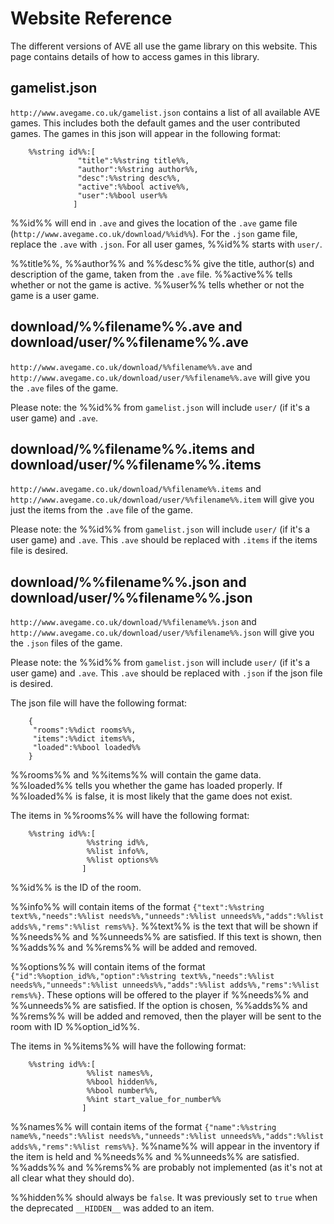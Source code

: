 Website Reference
=================
The different versions of AVE all use the game library on this website.
This page contains details of how to access games in this library.

gamelist.json
-------------
`http://www.avegame.co.uk/gamelist.json` contains a list of all available AVE games.
This includes both the default games and the user contributed games.
The games in this json will appear in the following format:
```
    %%string id%%:[
               "title":%%string title%%,
               "author":%%string author%%,
               "desc":%%string desc%%,
               "active":%%bool active%%,
               "user":%%bool user%%
              ]
```

%%id%% will end in `.ave` and gives the location of the `.ave` game file (`http://www.avegame.co.uk/download/%%id%%`).
For the `.json` game file, replace the `.ave` with `.json`. For all user games, %%id%% starts with `user/`.

%%title%%, %%author%% and %%desc%% give the title, author(s) and description of the game, taken from the `.ave` file.
%%active%% tells whether or not the game is active. %%user%% tells whether or not the game is a user game.

download/%%filename%%.ave and download/user/%%filename%%.ave
--------------------------------------------------------
`http://www.avegame.co.uk/download/%%filename%%.ave` and `http://www.avegame.co.uk/download/user/%%filename%%.ave` will give you the `.ave` 
files of the game.

Please note: the %%id%% from `gamelist.json` will include `user/` (if it's a user game) and `.ave`.

download/%%filename%%.items and download/user/%%filename%%.items
--------------------------------------------------------
`http://www.avegame.co.uk/download/%%filename%%.items` and `http://www.avegame.co.uk/download/user/%%filename%%.item` will give you just the
items from the `.ave` file of the game.

Please note: the %%id%% from `gamelist.json` will include `user/` (if it's a user game) and `.ave`. This `.ave` should be replaced with `.items`
if the items file is desired.


download/%%filename%%.json and download/user/%%filename%%.json
----------------------------------------------------------
`http://www.avegame.co.uk/download/%%filename%%.json` and
`http://www.avegame.co.uk/download/user/%%filename%%.json`
will give you the `.json` files of the game.

Please note: the %%id%% from `gamelist.json` will include `user/` (if it's a user game) and `.ave`. This `.ave` should be replaced with `.json`
if the json file is desired.

The json file will have the following format:
```
    {
     "rooms":%%dict rooms%%,
     "items":%%dict items%%,
     "loaded":%%bool loaded%%
    }
```

%%rooms%% and %%items%% will contain the game data. %%loaded%% tells you whether the game has loaded properly. If %%loaded%% is false, it is most
likely that the game does not exist.

The items in %%rooms%% will have the following format:
```
    %%string id%%:[
                 %%string id%%,
                 %%list info%%,
                 %%list options%%
                ]
```
%%id%% is the ID of the room.

%%info%% will contain items of the format `{"text":%%string text%%,"needs":%%list needs%%,"unneeds":%%list unneeds%%,"adds":%%list adds%%,"rems":%%list rems%%}`.
%%text%% is the text that will be shown if %%needs%% and %%unneeds%% are satisfied. If this text is shown, then %%adds%% and %%rems%% will be added and removed.

%%options%% will contain items of the format `{"id":%%option_id%%,"option":%%string text%%,"needs":%%list needs%%,"unneeds":%%list unneeds%%,"adds":%%list adds%%,"rems":%%list rems%%}`.
These options will be offered to the player if %%needs%% and %%unneeds%% are satisfied.
If the option is chosen, %%adds%% and %%rems%% will be added and removed, then the player will be sent to the room with ID %%option_id%%.

The items in %%items%% will have the following format:
```
    %%string id%%:[
                 %%list names%%,
                 %%bool hidden%%,
                 %%bool number%%,
                 %%int start_value_for_number%%
                ]
```
%%names%% will contain items of the format `{"name":%%string name%%,"needs":%%list needs%%,"unneeds":%%list unneeds%%,"adds":%%list adds%%,"rems":%%list rems%%}`.
%%name%% will appear in the inventory if the item is held and %%needs%% and %%unneeds%% are satisfied.
%%adds%% and %%rems%% are probably not implemented (as it's not at all clear what they should do).

%%hidden%% should always be `false`. It was previously set to `true` when the deprecated `__HIDDEN__` was added to an item.
